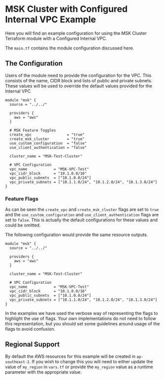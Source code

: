 # MSK Cluster with Configured Internal VPC Example
Here you will find an example configuration for using the MSK Cluster Terraform
module with a Configured Internal VPC.

The `main.tf` contains the module configuration discussed here.

## The Configuration
Users of the module need to provide the configuration for the VPC. This consists
of the name, CIDR block and lists of public and private subnets. These values
will be used to override the default values provided for the Internal VPC

```
module "msk" {
  source = "../../"

  providers {
    aws = "aws"
  }

  # MSK Feature Toggles
  create_vpc                = "true"
  create_msk_cluster        = "true"
  use_custom_configuration  = "false"
  use_client_authentication = "false"

  cluster_name = "MSK-Test-Cluster"

  # VPC Configuration
  vpc_name            = "MSK-VPC-Test"
  vpc_cidr_block      = "10.1.0.0/16"
  vpc_public_subnets  = ["10.1.0.0/24"]
  vpc_private_subnets = ["10.1.1.0/24", "10.1.2.0/24", "10.1.3.0/24"]
}
```

### Feature Flags
As can be seen the `create_vpc` and `create_msk_cluster` flags are set to `true`
and the `use_custom_configuration` and `use_client_authentication` flags are set
to `false`. This is actually the default configurations for these values and
could be omitted.

The following configuration would provide the same resource outputs.
```
module "msk" {
  source = "../../"

  providers {
    aws = "aws"
  }

  cluster_name = "MSK-Test-Cluster"

  # VPC Configuration
  vpc_name            = "MSK-VPC-Test"
  vpc_cidr_block      = "10.1.0.0/16"
  vpc_public_subnets  = ["10.1.0.0/24"]
  vpc_private_subnets = ["10.1.1.0/24", "10.1.2.0/24", "10.1.3.0/24"]
}
```

In the examples we have used the verbose way of representing the flags to
highlight the use of flags. Your own implementations do not need to follow this
representation, but you should set some guidelines around usage of the flags to
avoid confusion.

## Regional Support
By default the AWS resources for this example will be created in
`ap-southeast-2`. If you wish to change this you will need to either update the
value of `my_region` in `vars.tf` or provide the `my_region` value as a runtime
parameter with the appropriate value.
